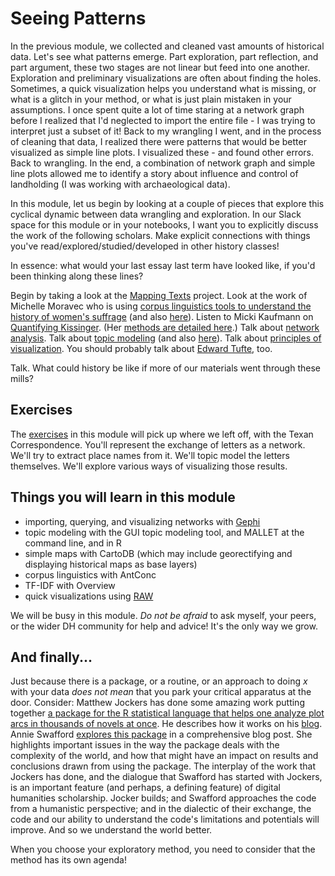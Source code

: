 # Seeing Patterns

In the previous module, we collected and cleaned vast amounts of historical data. Let's see what patterns emerge. Part exploration, part reflection, and part argument, these two stages are not linear but feed into one another. Exploration and preliminary visualizations are often about finding the holes. Sometimes, a quick visualization helps you understand what is missing, or what is a glitch in your method, or what is just plain mistaken in your assumptions. I once spent quite a lot of time staring at a network graph before I realized that I'd neglected to import the entire file - I was trying to interpret just a subset of it! Back to my wrangling I went, and in the process of cleaning that data, I realized there were patterns that would be better visualized as simple line plots. I visualized these - and found other errors. Back to wrangling. In the end, a combination of network graph and simple line plots allowed me to identify a story about influence and control of landholding (I was working with archaeological data).

In this module, let us begin by looking at a couple of pieces that explore this cyclical dynamic between data wrangling and exploration. In our Slack space for this module or in your notebooks, I want you to explicitly discuss the work of the following scholars. Make explicit connections with things you've read/explored/studied/developed in other history classes! 

In essence: what would your last essay last term have looked like, if you'd been thinking along these lines?

Begin by taking a look at the [Mapping Texts](http://mappingtexts.stanford.edu/whitepaper/MappingTexts_WhitePaper.pdf) project. Look at the work of Michelle Moravec who is using [corpus linguistics tools to understand the history of women's suffrage](http://historyinthecity.blogspot.ca/2013/12/corpus-linguistics-for-historians.html) (and also [here](http://historyinthecity.blogspot.ca/2013/12/visualizing-gender-in-history-of-woman.html)). Listen to Micki Kaufmann on [Quantifying Kissinger](http://scholarslab.org/announcements/podcast-micki-kaufman-on-quantifying-kissinger/). (Her [methods are detailed here](http://blog.quantifyingkissinger.com/category/methods/).) Talk about [network analysis](http://www.scottbot.net/HIAL/?tag=network-analysis). Talk about [topic modeling](http://humanities.uva.nl/~mkoolen1/materials/KB_Mallet_2015/KB_Mallet.html) (and also [here](http://sappingattention.blogspot.ca/2012/11/when-you-have-mallet-everything-looks.html)). Talk about [principles of visualization](http://www.themacroscope.org/?page_id=469). You should probably talk about [Edward Tufte](http://en.wikipedia.org/wiki/Edward_Tufte), too.

Talk. What could history be like if more of our materials went through these mills?

## Exercises

The [exercises](Exercises.md) in this module will pick up where we left off, with the Texan Correspondence. You'll represent the exchange of letters as a network. We'll try to extract place names from it. We'll topic model the letters themselves. We'll explore various ways of visualizing those results.

## Things you will learn in this module

+ importing, querying, and visualizing networks with [Gephi](http:/gephi.org)
+ topic modeling with the GUI topic modeling tool, and MALLET at the command line, and in R
+ simple maps with CartoDB (which may include georectifying and displaying historical maps as base layers)
+ corpus linguistics with AntConc
+ TF-IDF with Overview
+ quick visualizations using [RAW](http://raw.densitydesign.org/) 

We will be busy in this module. *Do not be afraid* to ask myself, your peers, or the wider DH community for help and advice! It's the only way we grow.

## And finally...

Just because there is a package, or a routine, or an approach to doing _x_ with your data *does not mean* that you park your critical apparatus at the door. Consider: Matthew Jockers has done some amazing work putting together [a package for the R statistical language that helps one analyze plot arcs in thousands of novels at once](https://github.com/mjockers/syuzhet/). He describes how it works on his [blog](http://www.matthewjockers.net/2015/02/02/syuzhet/). Annie Swafford [explores this package](https://annieswafford.wordpress.com/2015/03/02/syuzhet/) in a comprehensive blog post. She highlights important issues in the way the package deals with the complexity of the world, and how that might have an impact on results and conclusions drawn from using the package. The interplay of the work that Jockers has done, and the dialogue that Swafford has started with Jockers, is an important feature (and perhaps, a defining feature) of digital humanities scholarship. Jocker builds; and Swafford approaches the code from a humanistic perspective; and in the dialectic of their exchange, the code and our ability to understand the code's limitations and potentials will improve. And so we understand the world better.

When you choose your exploratory method, you need to consider that the method has its own agenda!

